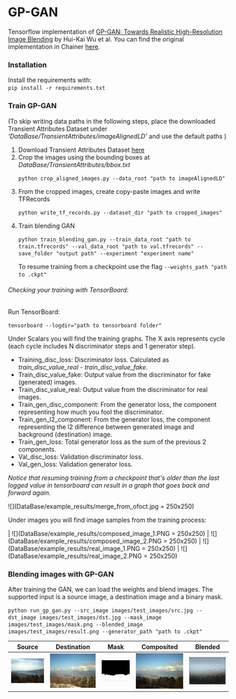 # GP-GAN

Tensorflow implementation of [GP-GAN: Towards Realistic High-Resolution Image Blending](https://arxiv.org/pdf/1703.07195.pdf)
 by Hui-Kai Wu et al. You can find the original implementation in Chainer [here](https://github.com/wuhuikai/GP-GAN).

### Installation

Install the requirements with:\
`pip install -r requirements.txt`

### Train GP-GAN
(To skip writing data paths in the following steps, place the downloaded Transient Attributes Dataset under 
_'DataBase/TransientAttributes/imageAlignedLD'_ and use the default paths )

1. Download Transient Attributes Dataset [here](http://transattr.cs.brown.edu/)
2. Crop the images using the bounding boxes at _DataBase/TransientAttributes/bbox.txt_
    ```
    python crop_aligned_images.py --data_root "path to imageAlignedLD"
    ```
3. From the cropped images, create copy-paste images and write TFRecords
   ```
   python write_tf_records.py --dataset_dir "path to cropped_images"
   ```
4. Train blending GAN
    ```
    python train_blending_gan.py --train_data_root "path to train.tfrecords" --val_data_root "path to val.tfrecords" --save_folder "output path" --experiment "experiment name"
    ```
    To resume training from a checkpoint use the flag `--weights_path "path to .ckpt"`

 ###### Checking your training with TensorBoard:
 
 Run TensorBoard:
 ```
 tensorboard --logdir="path to tensorboard folder"
 ```
 Under Scalars you will find the training graphs. The X axis represents cycle
  (each cycle includes N discriminator steps and 1 generator step).
  
  - Training_disc_loss: Discriminator loss. Calculated as _train_disc_value_real - train_disc_value_fake_.
  - Train_disc_value_fake: Output value from the discriminator for fake (generated) images.
  - Train_disc_value_real: Output value from the discriminator for real images.
  - Train_gen_disc_component: From the generator loss, the component representing how much you fool the discriminator.
  - Train_gen_l2_component: From the generator loss, the component representing the l2 difference between generated image and background (destination) image.
  - Train_gen_loss: Total generator loss as the sum of the previous 2 components.
  - Val_disc_loss: Validation discriminator loss.
  - Val_gen_loss: Validation generator loss.
  
  _Notice that resuming training from a checkpoint that's older
   than the last logged value in tensorboard can result in a graph that goes back and forward again._
 
 ![](DataBase/example_results/merge_from_ofoct.jpg = 250x250)

 Under images you will find image samples from the training process: 
 
 | ![](DataBase/example_results/composed_image_1.PNG = 250x250) | ![](DataBase/example_results/composed_image_2.PNG = 250x250) | ![](DataBase/example_results/real_image_1.PNG = 250x250) | ![](DataBase/example_results/real_image_2.PNG = 250x250)
 
### Blending images with GP-GAN

After training the GAN, we can load the weights and blend images. The supported input is a source image, a destination image and a binary mask.

```
python run_gp_gan.py --src_image images/test_images/src.jpg --dst_image images/test_images/dst.jpg --mask_image images/test_images/mask.png --blended_image images/test_images/result.png --generator_path "path to .ckpt"
```


| Source | Destination | Mask | Composited | Blended |
| --- | --- | --- | --- | --- |
| ![](DataBase/test_images/src.jpg) | ![](DataBase/test_images/dst.jpg) | ![](DataBase/test_images/mask_display.png) | ![](DataBase/test_images/copy-paste.png) | ![](DataBase/test_images/result.jpg) |